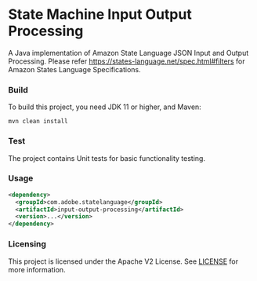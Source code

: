 # State Machine Input Output Processing
A Java implementation of Amazon State Language JSON Input and Output Processing.
Please refer https://states-language.net/spec.html#filters for Amazon States Language Specifications.

### Build

To build this project, you need JDK 11 or higher, and Maven:

    mvn clean install
    
### Test
The project contains Unit tests for basic functionality testing. 

### Usage
```xml
<dependency>
  <groupId>com.adobe.statelanguage</groupId>
  <artifactId>input-output-processing</artifactId>
  <version>...</version>
</dependency>
```

### Licensing
This project is licensed under the Apache V2 License. See [LICENSE](LICENSE) for more information.
